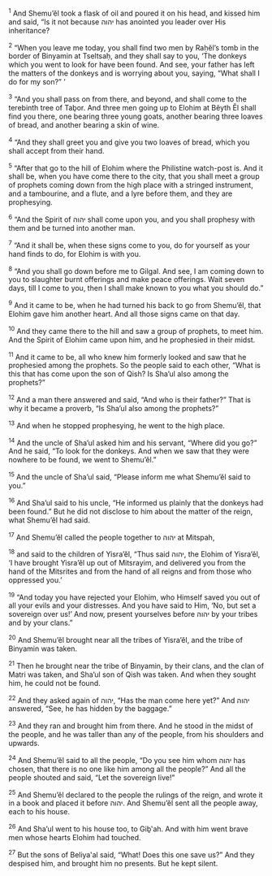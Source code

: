 <sup>1</sup> And Shemu’ĕl took a flask of oil and poured it on his head, and kissed him and said, “Is it not because יהוה has anointed you leader over His inheritance?

<sup>2</sup> “When you leave me today, you shall find two men by Raḥĕl’s tomb in the border of Binyamin at Tseltsaḥ, and they shall say to you, ‘The donkeys which you went to look for have been found. And see, your father has left the matters of the donkeys and is worrying about you, saying, “What shall I do for my son?” ’

<sup>3</sup> “And you shall pass on from there, and beyond, and shall come to the terebinth tree of Taḇor. And three men going up to Elohim at Bĕyth Ĕl shall find you there, one bearing three young goats, another bearing three loaves of bread, and another bearing a skin of wine.

<sup>4</sup> “And they shall greet you and give you two loaves of bread, which you shall accept from their hand.

<sup>5</sup> “After that go to the hill of Elohim where the Philistine watch-post is. And it shall be, when you have come there to the city, that you shall meet a group of prophets coming down from the high place with a stringed instrument, and a tambourine, and a flute, and a lyre before them, and they are prophesying.

<sup>6</sup> “And the Spirit of יהוה shall come upon you, and you shall prophesy with them and be turned into another man.

<sup>7</sup> “And it shall be, when these signs come to you, do for yourself as your hand finds to do, for Elohim is with you.

<sup>8</sup> “And you shall go down before me to Gilgal. And see, I am coming down to you to slaughter burnt offerings and make peace offerings. Wait seven days, till I come to you, then I shall make known to you what you should do.”

<sup>9</sup> And it came to be, when he had turned his back to go from Shemu’ĕl, that Elohim gave him another heart. And all those signs came on that day.

<sup>10</sup> And they came there to the hill and saw a group of prophets, to meet him. And the Spirit of Elohim came upon him, and he prophesied in their midst.

<sup>11</sup> And it came to be, all who knew him formerly looked and saw that he prophesied among the prophets. So the people said to each other, “What is this that has come upon the son of Qish? Is Sha’ul also among the prophets?”

<sup>12</sup> And a man there answered and said, “And who is their father?” That is why it became a proverb, “Is Sha’ul also among the prophets?”

<sup>13</sup> And when he stopped prophesying, he went to the high place.

<sup>14</sup> And the uncle of Sha’ul asked him and his servant, “Where did you go?” And he said, “To look for the donkeys. And when we saw that they were nowhere to be found, we went to Shemu’ĕl.”

<sup>15</sup> And the uncle of Sha’ul said, “Please inform me what Shemu’ĕl said to you.”

<sup>16</sup> And Sha’ul said to his uncle, “He informed us plainly that the donkeys had been found.” But he did not disclose to him about the matter of the reign, what Shemu’ĕl had said.

<sup>17</sup> And Shemu’ĕl called the people together to יהוה at Mitspah,

<sup>18</sup> and said to the children of Yisra’ĕl, “Thus said יהוה, the Elohim of Yisra’ĕl, ‘I have brought Yisra’ĕl up out of Mitsrayim, and delivered you from the hand of the Mitsrites and from the hand of all reigns and from those who oppressed you.’

<sup>19</sup> “And today you have rejected your Elohim, who Himself saved you out of all your evils and your distresses. And you have said to Him, ‘No, but set a sovereign over us!’ And now, present yourselves before יהוה by your tribes and by your clans.”

<sup>20</sup> And Shemu’ĕl brought near all the tribes of Yisra’ĕl, and the tribe of Binyamin was taken.

<sup>21</sup> Then he brought near the tribe of Binyamin, by their clans, and the clan of Matri was taken, and Sha’ul son of Qish was taken. And when they sought him, he could not be found.

<sup>22</sup> And they asked again of יהוה, “Has the man come here yet?” And יהוה answered, “See, he has hidden by the baggage.”

<sup>23</sup> And they ran and brought him from there. And he stood in the midst of the people, and he was taller than any of the people, from his shoulders and upwards.

<sup>24</sup> And Shemu’ĕl said to all the people, “Do you see him whom יהוה has chosen, that there is no one like him among all the people?” And all the people shouted and said, “Let the sovereign live!”

<sup>25</sup> And Shemu’ĕl declared to the people the rulings of the reign, and wrote it in a book and placed it before יהוה. And Shemu’ĕl sent all the people away, each to his house.

<sup>26</sup> And Sha’ul went to his house too, to Giḇ‛ah. And with him went brave men whose hearts Elohim had touched.

<sup>27</sup> But the sons of Beliya‛al said, “What! Does this one save us?” And they despised him, and brought him no presents. But he kept silent.


